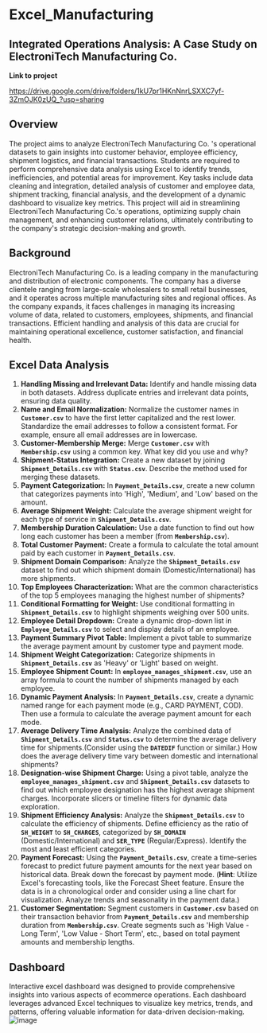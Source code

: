 # Excel_Manufacturing

## Integrated Operations Analysis: A Case Study on ElectroniTech Manufacturing Co.

**Link to project**

https://drive.google.com/drive/folders/1kU7pr1HKnNnrLSXXC7yf-3ZmOJK0zUQ_?usp=sharing

## Overview

The project aims to analyze ElectroniTech Manufacturing Co. 's operational datasets to gain insights into customer behavior, employee efficiency, shipment logistics, and financial transactions. Students are required to perform comprehensive data analysis using Excel to identify trends, inefficiencies, and potential areas for improvement. Key tasks include data cleaning and integration, detailed analysis of customer and employee data, shipment tracking, financial analysis, and the development of a dynamic dashboard to visualize key metrics. This project will aid in streamlining ElectroniTech Manufacturing Co.'s operations, optimizing supply chain management, and enhancing customer relations, ultimately contributing to the company's strategic decision-making and growth.

## Background

ElectroniTech Manufacturing Co. is a leading company in the manufacturing and distribution of electronic components. The company has a diverse clientele ranging from large-scale wholesalers to small retail businesses, and it operates across multiple manufacturing sites and regional offices. As the company expands, it faces challenges in managing its increasing volume of data, related to customers, employees, shipments, and financial transactions. Efficient handling and analysis of this data are crucial for maintaining operational excellence, customer satisfaction, and financial health.

## Excel Data Analysis

1. **Handling Missing and Irrelevant Data:** Identify and handle missing data in both datasets. Address duplicate entries and irrelevant data points, ensuring data quality. 
3. **Name and Email Normalization:** Normalize the customer names in **`Customer.csv`** to have the first letter capitalized and the rest lower. Standardize the email addresses  to follow a consistent format. For example, ensure all email addresses are in lowercase.
4. **Customer-Membership Merge:** Merge **`Customer.csv`** with **`Membership.csv`** using a common key. What key did you use and why?
5. **Shipment-Status Integration:** Create a new dataset by joining **`Shipment_Details.csv`** with **`Status.csv`**. Describe the method used for merging these datasets.
6. **Payment Categorization:** In **`Payment_Details.csv`**, create a new column that categorizes payments into 'High', 'Medium', and 'Low' based on the amount.
7. **Average Shipment Weight:** Calculate the average shipment weight for each type of service in **`Shipment_Details.csv`**.
8. **Membership Duration Calculation:** Use a date function to find out how long each customer has been a member (from **`Membership.csv`**).
9. **Total Customer Payment:** Create a formula to calculate the total amount paid by each customer in **`Payment_Details.csv`**.
10.  **Shipment Domain Comparison:** Analyze the **`Shipment_Details.csv`** dataset to find out which shipment domain (Domestic/International) has more shipments.
11. **Top Employees Characterization:** What are the common characteristics of the top 5 employees managing the highest number of shipments?
12. **Conditional Formatting for Weight:** Use conditional formatting in **`Shipment_Details.csv`** to highlight shipments weighing over 500 units.
13. **Employee Detail Dropdown:** Create a dynamic drop-down list in **`Employee_Details.csv`** to select and display details of an employee.
14. **Payment Summary Pivot Table:** Implement a pivot table to summarize the average payment amount by customer type and payment mode.
15. **Shipment Weight Categorization:** Categorize shipments in **`Shipment_Details.csv`** as 'Heavy' or 'Light' based on weight.
16. **Employee Shipment Count:** In **`employee_manages_shipment.csv`**, use an array formula to count the number of shipments managed by each employee.
17. **Dynamic Payment Analysis:** In **`Payment_Details.csv`**, create a dynamic named range for each payment mode (e.g., CARD PAYMENT, COD). Then use a formula to calculate the average payment amount for each mode.
18. **Average Delivery Time Analysis:** Analyze the combined data of **`Shipment_Details.csv`** and **`Status.csv`** to determine the average delivery time for shipments.(Consider using the **`DATEDIF`** function or similar.) How does the average delivery time vary between domestic and international shipments?
19. **Designation-wise Shipment Charge:** Using a pivot table, analyze the **`employee_manages_shipment.csv`** and **`Shipment_Details.csv`** datasets to find out which employee designation has the highest average shipment charges. Incorporate slicers or timeline filters for dynamic data exploration.
20. **Shipment Efficiency Analysis:** Analyze the **`Shipment_Details.csv`** to calculate the efficiency of shipments. Define efficiency as the ratio of **`SH_WEIGHT`** to **`SH_CHARGES`**, categorized by **`SH_DOMAIN`** (Domestic/International) and **`SER_TYPE`** (Regular/Express). Identify the most and least efficient categories.
21. **Payment Forecast:** Using the **`Payment_Details.csv`**, create a time-series forecast to predict future payment amounts for the next year based on historical data. Break down the forecast by payment mode. (**Hint**: Utilize Excel's forecasting tools, like the Forecast Sheet feature. Ensure the data is in a chronological order and consider using a line chart for visualization. Analyze trends and seasonality in the payment data.)
22. **Customer Segmentation:** Segment customers in **`Customer.csv`** based on their transaction behavior from **`Payment_Details.csv`** and membership duration from **`Membership.csv`**. Create segments such as 'High Value - Long Term', 'Low Value - Short Term', etc., based on total payment amounts and membership lengths.
## Dashboard
Interactive excel dashboard was designed to provide comprehensive insights into various aspects of ecommerce operations. Each dashboard leverages advanced Excel techniques to visualize key metrics, trends, and patterns, offering valuable information for data-driven decision-making.
![image](https://github.com/user-attachments/assets/b7495fa6-e2f3-47e8-a394-5b22a1e36275)


